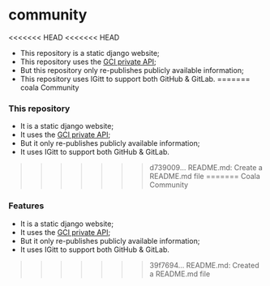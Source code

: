 # community
<<<<<<< HEAD
<<<<<<< HEAD

* This repository is a static django website;
* This repository uses the [GCI private API](https://developers.google.com/open-source/gci/resources/downloads/TaskAPISpec.pdf);
* But this repository only re-publishes publicly available information;
* This repository uses IGitt to support both GitHub & GitLab.
=======
coala Community

### This repository
* It is a static django website;
* It uses the [GCI private API](https://developers.google.com/open-source/gci/resources/downloads/TaskAPISpec.pdf);
* But it only re-publishes publicly available information;
* It uses IGitt to support both GitHub & GitLab.
>>>>>>> d739009... README.md: Create a README.md file
=======
Coala Community

### Features
* It is a static django website;
* It uses the [GCI private API](https://developers.google.com/open-source/gci/resources/downloads/TaskAPISpec.pdf);
* But it only re-publishes publicly available information;
* It uses IGitt to support both GitHub & GitLab.
>>>>>>> 39f7694... README.md: Created a README.md file
